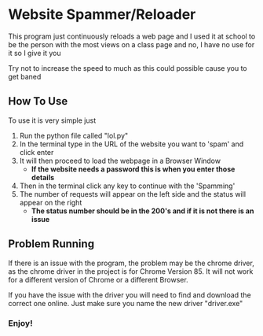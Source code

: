 # Website Spammer/Reloader
This program just continuously reloads a web page and I used it at school 
to be the person with the most views on a class page and no, I have no 
use for it so I give it you

Try not to increase the speed to much as this could possible cause 
you to get baned

## How To Use
To use it is very simple just 
1. Run the python file called "lol.py"
1. In the terminal type in the URL of the website you want to 'spam' and click enter
1. It will then proceed to load the webpage in a Browser Window
    * __If the website needs a password this is when you enter those details__
1. Then in the terminal click any key to continue with the 'Spamming'
1. The number of requests will appear on the left side and the status will appear on 
the right
    * __The status number should be in the 200's and if it is not there is an issue__
## Problem Running
If there is an issue with the program, the problem may be the chrome driver,
as the chrome driver in the project is for Chrome Version 85. It will not work
for a different version of Chrome or a different Browser.

If you have the issue with the driver you will need to find and download the
correct one online. Just make sure you name the new driver "driver.exe"

### Enjoy!
